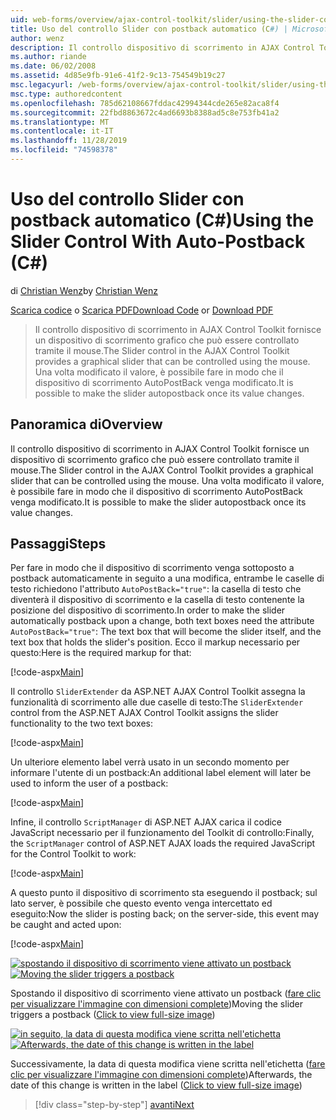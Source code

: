 ```yaml
---
uid: web-forms/overview/ajax-control-toolkit/slider/using-the-slider-control-with-auto-postback-cs
title: Uso del controllo Slider con postback automatico (C#) | Microsoft Docs
author: wenz
description: Il controllo dispositivo di scorrimento in AJAX Control Toolkit fornisce un dispositivo di scorrimento grafico che può essere controllato tramite il mouse. È possibile fare in modo che il dispositivo di scorrimento autopost...
ms.author: riande
ms.date: 06/02/2008
ms.assetid: 4d85e9fb-91e6-41f2-9c13-754549b19c27
msc.legacyurl: /web-forms/overview/ajax-control-toolkit/slider/using-the-slider-control-with-auto-postback-cs
msc.type: authoredcontent
ms.openlocfilehash: 785d62108667fddac42994344cde265e82aca8f4
ms.sourcegitcommit: 22fbd8863672c4ad6693b8388ad5c8e753fb41a2
ms.translationtype: MT
ms.contentlocale: it-IT
ms.lasthandoff: 11/28/2019
ms.locfileid: "74598378"
---
```

# <a name="using-the-slider-control-with-auto-postback-c"></a><span data-ttu-id="74ed6-104">Uso del controllo Slider con postback automatico (C#)</span><span class="sxs-lookup"><span data-stu-id="74ed6-104">Using the Slider Control With Auto-Postback (C#)</span></span>

<span data-ttu-id="74ed6-105">di [Christian Wenz](https://github.com/wenz)</span><span class="sxs-lookup"><span data-stu-id="74ed6-105">by [Christian Wenz](https://github.com/wenz)</span></span>

<span data-ttu-id="74ed6-106">[Scarica codice](https://download.microsoft.com/download/9/3/f/93f8daea-bebd-4821-833b-95205389c7d0/Slider1.cs.zip) o [Scarica PDF](https://download.microsoft.com/download/b/6/a/b6ae89ee-df69-4c87-9bfb-ad1eb2b23373/slider1CS.pdf)</span><span class="sxs-lookup"><span data-stu-id="74ed6-106">[Download Code](https://download.microsoft.com/download/9/3/f/93f8daea-bebd-4821-833b-95205389c7d0/Slider1.cs.zip) or [Download PDF](https://download.microsoft.com/download/b/6/a/b6ae89ee-df69-4c87-9bfb-ad1eb2b23373/slider1CS.pdf)</span></span>

> <span data-ttu-id="74ed6-107">Il controllo dispositivo di scorrimento in AJAX Control Toolkit fornisce un dispositivo di scorrimento grafico che può essere controllato tramite il mouse.</span><span class="sxs-lookup"><span data-stu-id="74ed6-107">The Slider control in the AJAX Control Toolkit provides a graphical slider that can be controlled using the mouse.</span></span> <span data-ttu-id="74ed6-108">Una volta modificato il valore, è possibile fare in modo che il dispositivo di scorrimento AutoPostBack venga modificato.</span><span class="sxs-lookup"><span data-stu-id="74ed6-108">It is possible to make the slider autopostback once its value changes.</span></span>

## <a name="overview"></a><span data-ttu-id="74ed6-109">Panoramica di</span><span class="sxs-lookup"><span data-stu-id="74ed6-109">Overview</span></span>

<span data-ttu-id="74ed6-110">Il controllo dispositivo di scorrimento in AJAX Control Toolkit fornisce un dispositivo di scorrimento grafico che può essere controllato tramite il mouse.</span><span class="sxs-lookup"><span data-stu-id="74ed6-110">The Slider control in the AJAX Control Toolkit provides a graphical slider that can be controlled using the mouse.</span></span> <span data-ttu-id="74ed6-111">Una volta modificato il valore, è possibile fare in modo che il dispositivo di scorrimento AutoPostBack venga modificato.</span><span class="sxs-lookup"><span data-stu-id="74ed6-111">It is possible to make the slider autopostback once its value changes.</span></span>

## <a name="steps"></a><span data-ttu-id="74ed6-112">Passaggi</span><span class="sxs-lookup"><span data-stu-id="74ed6-112">Steps</span></span>

<span data-ttu-id="74ed6-113">Per fare in modo che il dispositivo di scorrimento venga sottoposto a postback automaticamente in seguito a una modifica, entrambe le caselle di testo richiedono l'attributo `AutoPostBack="true"`: la casella di testo che diventerà il dispositivo di scorrimento e la casella di testo contenente la posizione del dispositivo di scorrimento.</span><span class="sxs-lookup"><span data-stu-id="74ed6-113">In order to make the slider automatically postback upon a change, both text boxes need the attribute `AutoPostBack="true"`: The text box that will become the slider itself, and the text box that holds the slider's position.</span></span> <span data-ttu-id="74ed6-114">Ecco il markup necessario per questo:</span><span class="sxs-lookup"><span data-stu-id="74ed6-114">Here is the required markup for that:</span></span>

[!code-aspx[Main](using-the-slider-control-with-auto-postback-cs/samples/sample1.aspx)]

<span data-ttu-id="74ed6-115">Il controllo `SliderExtender` da ASP.NET AJAX Control Toolkit assegna la funzionalità di scorrimento alle due caselle di testo:</span><span class="sxs-lookup"><span data-stu-id="74ed6-115">The `SliderExtender` control from the ASP.NET AJAX Control Toolkit assigns the slider functionality to the two text boxes:</span></span>

[!code-aspx[Main](using-the-slider-control-with-auto-postback-cs/samples/sample2.aspx)]

<span data-ttu-id="74ed6-116">Un ulteriore elemento label verrà usato in un secondo momento per informare l'utente di un postback:</span><span class="sxs-lookup"><span data-stu-id="74ed6-116">An additional label element will later be used to inform the user of a postback:</span></span>

[!code-aspx[Main](using-the-slider-control-with-auto-postback-cs/samples/sample3.aspx)]

<span data-ttu-id="74ed6-117">Infine, il controllo `ScriptManager` di ASP.NET AJAX carica il codice JavaScript necessario per il funzionamento del Toolkit di controllo:</span><span class="sxs-lookup"><span data-stu-id="74ed6-117">Finally, the `ScriptManager` control of ASP.NET AJAX loads the required JavaScript for the Control Toolkit to work:</span></span>

[!code-aspx[Main](using-the-slider-control-with-auto-postback-cs/samples/sample4.aspx)]

<span data-ttu-id="74ed6-118">A questo punto il dispositivo di scorrimento sta eseguendo il postback; sul lato server, è possibile che questo evento venga intercettato ed eseguito:</span><span class="sxs-lookup"><span data-stu-id="74ed6-118">Now the slider is posting back; on the server-side, this event may be caught and acted upon:</span></span>

[!code-aspx[Main](using-the-slider-control-with-auto-postback-cs/samples/sample5.aspx)]

<span data-ttu-id="74ed6-119">[![spostando il dispositivo di scorrimento viene attivato un postback](using-the-slider-control-with-auto-postback-cs/_static/image2.png)](using-the-slider-control-with-auto-postback-cs/_static/image1.png)</span><span class="sxs-lookup"><span data-stu-id="74ed6-119">[![Moving the slider triggers a postback](using-the-slider-control-with-auto-postback-cs/_static/image2.png)](using-the-slider-control-with-auto-postback-cs/_static/image1.png)</span></span>

<span data-ttu-id="74ed6-120">Spostando il dispositivo di scorrimento viene attivato un postback ([fare clic per visualizzare l'immagine con dimensioni complete](using-the-slider-control-with-auto-postback-cs/_static/image3.png))</span><span class="sxs-lookup"><span data-stu-id="74ed6-120">Moving the slider triggers a postback ([Click to view full-size image](using-the-slider-control-with-auto-postback-cs/_static/image3.png))</span></span>

<span data-ttu-id="74ed6-121">[![in seguito, la data di questa modifica viene scritta nell'etichetta](using-the-slider-control-with-auto-postback-cs/_static/image5.png)](using-the-slider-control-with-auto-postback-cs/_static/image4.png)</span><span class="sxs-lookup"><span data-stu-id="74ed6-121">[![Afterwards, the date of this change is written in the label](using-the-slider-control-with-auto-postback-cs/_static/image5.png)](using-the-slider-control-with-auto-postback-cs/_static/image4.png)</span></span>

<span data-ttu-id="74ed6-122">Successivamente, la data di questa modifica viene scritta nell'etichetta ([fare clic per visualizzare l'immagine con dimensioni complete](using-the-slider-control-with-auto-postback-cs/_static/image6.png))</span><span class="sxs-lookup"><span data-stu-id="74ed6-122">Afterwards, the date of this change is written in the label ([Click to view full-size image](using-the-slider-control-with-auto-postback-cs/_static/image6.png))</span></span>

> [!div class="step-by-step"]
> [<span data-ttu-id="74ed6-123">avanti</span><span class="sxs-lookup"><span data-stu-id="74ed6-123">Next</span></span>](databinding-the-slider-control-cs.md)
